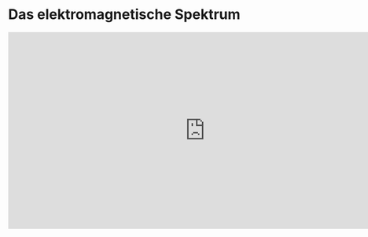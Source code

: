 # Das elektromagnetische Spektrum
<iframe scrolling="no" src="https://www.geogebra.org/material/iframe/id/JGnebScs/width/1600/height/684/border/888888/smb/false/stb/false/stbh/false/ai/false/asb/false/sri/false/rc/false/ld/false/sdz/false/ctl/false" width="800px" height="400px" style="border:0px;"> </iframe>
